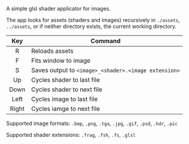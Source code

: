 A simple glsl shader applicator for images.

The app looks for assets (shaders and images) recursively in `./assets`, `../assets`, or if neither directory exists, the current working directory.

|Key  |Command                                             |
|:---:|----------------------------------------------------|
|R    |Reloads assets                                      |
|F    |Fits window to image                                |
|S    |Saves output to `<image>_<shader>.<image extension>`|
|Up   |Cycles shader to last file                          |
|Down |Cycles shader to next file                          |
|Left |Cycles image to last file                           |
|Right|Cycles iamge to next file                           |


Supported image formats: `.bmp`, `.png`, `.tga`, `.jpg`, `.gif`, `.psd`, `.hdr`, `.pic`

Supported shader extensions: `.frag`, `.fsh`, `.fs`, `.glsl`
